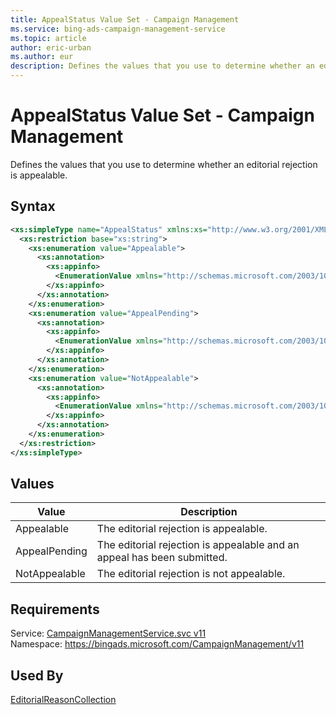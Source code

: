 ```yaml
---
title: AppealStatus Value Set - Campaign Management
ms.service: bing-ads-campaign-management-service
ms.topic: article
author: eric-urban
ms.author: eur
description: Defines the values that you use to determine whether an editorial rejection is appealable.
---
```

# AppealStatus Value Set - Campaign Management
Defines the values that you use to determine whether an editorial rejection is appealable.

## Syntax
```xml
<xs:simpleType name="AppealStatus" xmlns:xs="http://www.w3.org/2001/XMLSchema">
  <xs:restriction base="xs:string">
    <xs:enumeration value="Appealable">
      <xs:annotation>
        <xs:appinfo>
          <EnumerationValue xmlns="http://schemas.microsoft.com/2003/10/Serialization/">1</EnumerationValue>
        </xs:appinfo>
      </xs:annotation>
    </xs:enumeration>
    <xs:enumeration value="AppealPending">
      <xs:annotation>
        <xs:appinfo>
          <EnumerationValue xmlns="http://schemas.microsoft.com/2003/10/Serialization/">2</EnumerationValue>
        </xs:appinfo>
      </xs:annotation>
    </xs:enumeration>
    <xs:enumeration value="NotAppealable">
      <xs:annotation>
        <xs:appinfo>
          <EnumerationValue xmlns="http://schemas.microsoft.com/2003/10/Serialization/">3</EnumerationValue>
        </xs:appinfo>
      </xs:annotation>
    </xs:enumeration>
  </xs:restriction>
</xs:simpleType>
```

## <a name="values"></a>Values

|Value|Description|
|-----------|---------------|
|<a name="appealable"></a>Appealable|The editorial rejection is appealable.|
|<a name="appealpending"></a>AppealPending|The editorial rejection is appealable and an appeal has been submitted.|
|<a name="notappealable"></a>NotAppealable|The editorial rejection is not appealable.|

## Requirements
Service: [CampaignManagementService.svc v11](https://campaign.api.bingads.microsoft.com/Api/Advertiser/CampaignManagement/v11/CampaignManagementService.svc)  
Namespace: https://bingads.microsoft.com/CampaignManagement/v11  

## Used By
[EditorialReasonCollection](editorialreasoncollection.md)  
